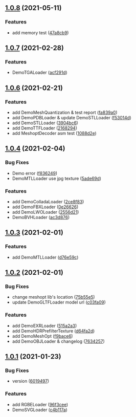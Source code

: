 ## [1.0.8](https://github.com/deepkolos/three-platformize-demo/compare/v1.0.7...v1.0.8) (2021-05-11)


### Features

* add memory test ([47a8cb9](https://github.com/deepkolos/three-platformize-demo/commit/47a8cb93c03d83d594c49374c3f1defee52df44a))



## [1.0.7](https://github.com/deepkolos/three-platformize-demo/compare/v1.0.6...v1.0.7) (2021-02-28)


### Features

* DemoTGALoader ([acf291d](https://github.com/deepkolos/three-platformize-demo/commit/acf291de3ec52e78133d3c88ff23b28f37e6ae1d))



## [1.0.6](https://github.com/deepkolos/three-platformize-demo/compare/v1.0.4...v1.0.6) (2021-02-21)


### Features

* add DemoMeshQuantization & test report ([fa839a0](https://github.com/deepkolos/three-platformize-demo/commit/fa839a0ea97b9b1d2ac8e5b5e64603514640969c))
* add DemoPDBLoader & update DemoSTLLoader ([f53014d](https://github.com/deepkolos/three-platformize-demo/commit/f53014d3a16f104799da002182949a70cbd5c1d4))
* add DemoSTLLoader ([3904bc6](https://github.com/deepkolos/three-platformize-demo/commit/3904bc648d9b5def31ec6ee03c935ec4f9552bdc))
* add DemoTTFLoader ([2168294](https://github.com/deepkolos/three-platformize-demo/commit/21682945e20a3445b9bb9c8621a4dcdae7febe27))
* add MeshoptDecoder asm test ([1088d2e](https://github.com/deepkolos/three-platformize-demo/commit/1088d2e2ad9c3ed0e0076452b62cfdd79f4250a5))



## [1.0.4](https://github.com/deepkolos/three-platformize-demo/compare/v1.0.3...v1.0.4) (2021-02-04)


### Bug Fixes

* Demo error ([f836249](https://github.com/deepkolos/three-platformize-demo/commit/f8362492232d0a281074b0136ad03186353519d4))
* DemoMTLLoader use jpg texture ([5ade69d](https://github.com/deepkolos/three-platformize-demo/commit/5ade69ddc02a48abc53f419bff089711a742bcce))


### Features

* add DemoColladaLoader ([2ce8f83](https://github.com/deepkolos/three-platformize-demo/commit/2ce8f8327b540cbbd4dcc13d9902334c32566cfb))
* add DemoFBXLoader ([0e26626](https://github.com/deepkolos/three-platformize-demo/commit/0e266268b3d375753822829cce50d9f5d0bd1aa0))
* add DemoLWOLoader ([2556d21](https://github.com/deepkolos/three-platformize-demo/commit/2556d2105de3dd832548eea91946861691f1d946))
* DemoBVHLoader ([ac3d876](https://github.com/deepkolos/three-platformize-demo/commit/ac3d876e599de03e49cfdb1ed22f6193b153120d))



## [1.0.3](https://github.com/deepkolos/three-platformize-demo/compare/v1.0.2...v1.0.3) (2021-02-01)


### Features

* add DemoMTLLoader ([d76e59c](https://github.com/deepkolos/three-platformize-demo/commit/d76e59c2c118ef3dad8c1ac434c3dc38cf97a33d))



## [1.0.2](https://github.com/deepkolos/three-platformize-demo/compare/v1.0.1...v1.0.2) (2021-02-01)


### Bug Fixes

* change meshopt lib's location ([75b55e5](https://github.com/deepkolos/three-platformize-demo/commit/75b55e50950b57d74d2b6896a6510300784e0149))
* update DemoGLTFLoader model url ([c03fa09](https://github.com/deepkolos/three-platformize-demo/commit/c03fa09f10a5694af7ce8283faf688743870947c))


### Features

* add DemoEXRLoader ([515a2a3](https://github.com/deepkolos/three-platformize-demo/commit/515a2a3b2cc9117cb7656b95a19b6465ab03e741))
* add DemoHDRPrefilterTexture ([d64fa2d](https://github.com/deepkolos/three-platformize-demo/commit/d64fa2d97cf2c79e051af15d55d9e2da1fe16d28))
* add DemoMeshOpt ([f9bace6](https://github.com/deepkolos/three-platformize-demo/commit/f9bace680d8a6e13500c4a2ec37fd47c2e21bcea))
* add DemoOBJLoader & changelog ([7634257](https://github.com/deepkolos/three-platformize-demo/commit/7634257323bda4e820ef695f3057b3bf523a71b5))



## [1.0.1](https://github.com/deepkolos/three-platformize-demo/compare/96f3ceecb209d50090db836daf9eab0c2d7b2108...v1.0.1) (2021-01-23)


### Bug Fixes

* version ([6019497](https://github.com/deepkolos/three-platformize-demo/commit/6019497a379415a4313eaff3a22cb3c6d7e9b235))


### Features

* add RGBELoader ([96f3cee](https://github.com/deepkolos/three-platformize-demo/commit/96f3ceecb209d50090db836daf9eab0c2d7b2108))
* DemoSVGLoader ([c4b117a](https://github.com/deepkolos/three-platformize-demo/commit/c4b117a2bdd139a2c0a8729ea91e611947cb664f))




